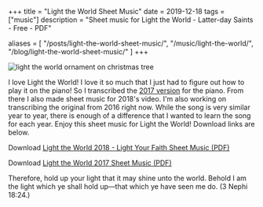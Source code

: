 +++
title = "Light the World Sheet Music"
date = 2019-12-18
tags = ["music"]
description = "Sheet music for Light the World - Latter-day Saints - Free - PDF"

aliases = [
  "/posts/light-the-world-sheet-music/",
  "/music/light-the-world/",
  "/blog/light-the-world-sheet-music/"
]
+++

![light the world ornament on christmas tree](/images/light-the-world.jpg)

I love Light the World! I love it so much that I just had to figure out how to play it on the piano!
So I transcribed the [2017 version](https://www.youtube.com/watch?v=P_VRN7hcL_8) for the piano. From
there I also made sheet music for 2018's video. I'm also working on transcribing the original from 2016 right now.
While the song is very similar year to year, there is enough of a difference that I wanted to learn the song for each year.
Enjoy this sheet music for Light the World! Download links are below.

Download [Light the World 2018 - Light Your Faith Sheet Music (PDF)](/files/light-the-world-sheet-music-2018.pdf)

Download [Light the World 2017 Sheet Music (PDF)](/files/light-the-world-sheet-music-2017.pdf)

Therefore, hold up your light that it may shine unto the world. Behold I am the light which ye shall hold up&mdash;that
which ye have seen me do. (3 Nephi 18:24.)
